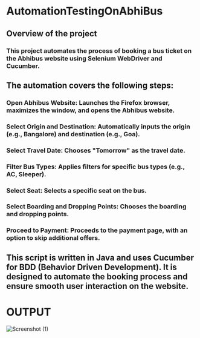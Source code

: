 # AutomationTestingOnAbhiBus
## Overview of the project
### This project automates the process of booking a bus ticket on the Abhibus website using Selenium WebDriver and Cucumber.

## The automation covers the following steps:

### Open Abhibus Website: Launches the Firefox browser, maximizes the window, and opens the Abhibus website.
### Select Origin and Destination: Automatically inputs the origin (e.g., Bangalore) and destination (e.g., Goa).
### Select Travel Date: Chooses "Tomorrow" as the travel date.
### Filter Bus Types: Applies filters for specific bus types (e.g., AC, Sleeper).
### Select Seat: Selects a specific seat on the bus.
### Select Boarding and Dropping Points: Chooses the boarding and dropping points.
### Proceed to Payment: Proceeds to the payment page, with an option to skip additional offers.

## This script is written in Java and uses Cucumber for BDD (Behavior Driven Development). It is designed to automate the booking process and ensure smooth user interaction on the website.

# OUTPUT
![Screenshot (1)](https://github.com/user-attachments/assets/208c702f-108f-4a3e-973a-94f6f683e8e9)

